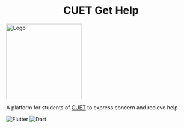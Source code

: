 <div align="center">
  <h1>CUET Get Help</h1>
  
 </div
 

 
 
 <div align="center">
  <p>
    <img src="https://user-images.githubusercontent.com/38901581/213903262-5b4bffbe-1f37-4aa5-928b-d65b3bdb2c22.svg" align="center" alt="Logo" width="200px" height="auto" />
  </p>
  <p>
    A platform for students of <a href="https://www.cuet.ac.bd/">CUET</a> to express concern and recieve help
  </p>
</div>
<div>

 ![Flutter](https://img.shields.io/badge/Flutter-%2302569B.svg?style=for-the-badge&logo=Flutter&logoColor=white)
 ![Dart](https://img.shields.io/badge/dart-%230175C2.svg?style=for-the-badge&logo=dart&logoColor=white)
 </div>

<!-- ![Logo](https://user-images.githubusercontent.com/38901581/213903262-5b4bffbe-1f37-4aa5-928b-d65b3bdb2c22.svg) -->
